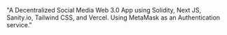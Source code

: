 "A Decentralized Social Media Web 3.0 App using Solidity, Next JS, Sanity.io, Tailwind CSS, and Vercel. Using MetaMask as an Authentication service." 
